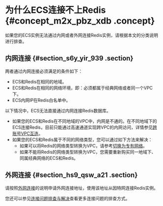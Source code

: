 # 为什么ECS连接不上Redis {#concept_m2x_pbz_xdb .concept}

如果您的ECS实例无法通过内网或者外网连接Redis实例，请根据本文的分类说明进行排查。

## 内网连接 {#section_s6y_yir_939 .section}

两者通过内网连接必须满足的条件如下：

-   ECS和Redis在相同的地域。
-   ECS和Redis在相同的网络环境，即：必须都属于经典网络或者同一个VPC下。
-   ECS内网IP在Redis白名单中。

以下情况中，ECS无法直接通过内网连接Redis数据库。

-   如果您的ECS和Redis在不同地域的VPC中，内网是不通的。在不同地域下的ECS连接Redis，目前只能通过高速通道实现跨VPC的内网访问，详情参见[跨账号VPC互连](../../../../intl.zh-CN/专有网络对等连接（关闭新购）/跨账号VPC互连.md#)。
-   如果您的ECS和Redis属于不同的网络类型，您可以通过如下方法来解决：
    -   如果可以将Redis的网络类型转换为VPC，请参考[切换为专有网络](../../../../intl.zh-CN/用户指南/实例管理/切换为专有网络.md#)。
    -   如果不能将Redis的网络类型转换为VPC，您需要重新购买同一地域下、同属经典网络的ECS和Redis。

## 外网连接 {#section_hs9_qsw_a21 .section}

请按照[外网连接](../../../../intl.zh-CN/快速入门/步骤3：连接实例/外网连接.md#)的说明申请外网连接地址，使用该地址从因特网连接Redis实例。

您还可以参见[连接问题排查与解决](intl.zh-CN/常见问题/Redis连接问题排查与解决.md#)查看更多连接问题的排查方式。

